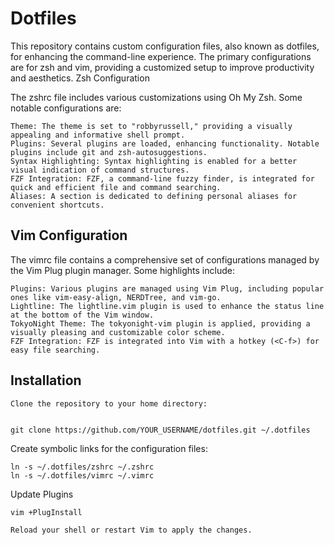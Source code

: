 # Dotfiles

This repository contains custom configuration files, also known as dotfiles, for enhancing the command-line experience. The primary configurations are for zsh and vim, providing a customized setup to improve productivity and aesthetics.
Zsh Configuration

The zshrc file includes various customizations using Oh My Zsh. Some notable configurations are:

    Theme: The theme is set to "robbyrussell," providing a visually appealing and informative shell prompt.
    Plugins: Several plugins are loaded, enhancing functionality. Notable plugins include git and zsh-autosuggestions.
    Syntax Highlighting: Syntax highlighting is enabled for a better visual indication of command structures.
    FZF Integration: FZF, a command-line fuzzy finder, is integrated for quick and efficient file and command searching.
    Aliases: A section is dedicated to defining personal aliases for convenient shortcuts.

## Vim Configuration

The vimrc file contains a comprehensive set of configurations managed by the Vim Plug plugin manager. Some highlights include:

    Plugins: Various plugins are managed using Vim Plug, including popular ones like vim-easy-align, NERDTree, and vim-go.
    Lightline: The lightline.vim plugin is used to enhance the status line at the bottom of the Vim window.
    TokyoNight Theme: The tokyonight-vim plugin is applied, providing a visually pleasing and customizable color scheme.
    FZF Integration: FZF is integrated into Vim with a hotkey (<C-f>) for easy file searching.

## Installation

    Clone the repository to your home directory:


    git clone https://github.com/YOUR_USERNAME/dotfiles.git ~/.dotfiles

Create symbolic links for the configuration files:


    ln -s ~/.dotfiles/zshrc ~/.zshrc
    ln -s ~/.dotfiles/vimrc ~/.vimrc

Update Plugins
    
    vim +PlugInstall

    Reload your shell or restart Vim to apply the changes.

